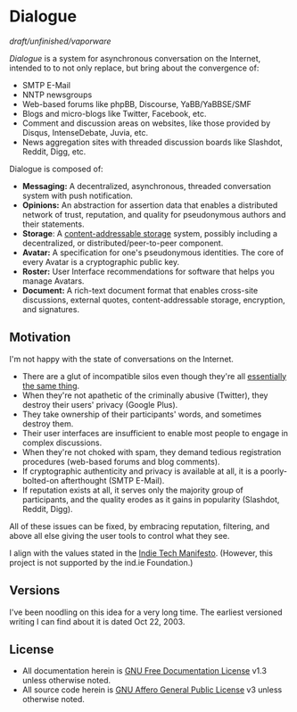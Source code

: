 # Dialogue

_draft/unfinished/vaporware_

*Dialogue* is a system for asynchronous conversation on the Internet, intended to to not only replace, but bring about the convergence of:

- SMTP E-Mail
- NNTP newsgroups
- Web-based forums like phpBB, Discourse, YaBB/YaBBSE/SMF
- Blogs and micro-blogs like Twitter, Facebook, etc.
- Comment and discussion areas on websites, like those provided by Disqus, IntenseDebate, Juvia, etc.
- News aggregation sites with threaded discussion boards like Slashdot, Reddit, Digg, etc.

Dialogue is composed of:

- **Messaging:** A decentralized, asynchronous, threaded conversation system with push notification.
- **Opinions:** An abstraction for assertion data that enables a distributed network of trust, reputation, and quality for pseudonymous authors and their statements.
- **Storage**: A [content-addressable storage](cas.md) system, possibly including a decentralized, or distributed/peer-to-peer component.
- **Avatar:** A specification for one's pseudonymous identities. The core of every Avatar is a cryptographic public key.
- **Roster:** User Interface recommendations for software that helps you manage Avatars.
- **Document:** A rich-text document format that enables cross-site discussions, external quotes, content-addressable storage, encryption, and signatures.

## Motivation

I'm not happy with the state of conversations on the Internet.

- There are a glut of incompatible silos even though they're all [essentially the same thing](convergence.md).
- When they're not apathetic of the criminally abusive (Twitter), they destroy their users' privacy (Google Plus).
- They take ownership of their participants' words, and sometimes destroy them.
- Their user interfaces are insufficient to enable most people to engage in complex discussions.
- When they're not choked with spam, they demand tedious registration procedures (web-based forums and blog comments).
- If cryptographic authenticity and privacy is available at all, it is a poorly-bolted-on afterthought (SMTP E-Mail).
- If reputation exists at all, it serves only the majority group of participants, and the quality erodes as it gains in popularity (Slashdot, Reddit, Digg).

All of these issues can be fixed, by embracing reputation, filtering, and above all else giving the user tools to control what they see.

I align with the values stated in the [Indie Tech Manifesto][]. (However, this project is not supported by the ind.ie Foundation.)

[Indie Tech Manifesto]: https://ind.ie/manifesto/

## Versions

I've been noodling on this idea for a very long time. The earliest versioned writing I can find about it is dated Oct 22, 2003.

## License

- All documentation herein is [GNU Free Documentation License][] v1.3 unless otherwise noted.
- All source code herein is [GNU Affero General Public License][] v3 unless otherwise noted.

[GNU Free Documentation License]: http://www.gnu.org/licenses/fdl.html
[GNU Affero General Public License]: http://www.gnu.org/licenses/agpl.html
